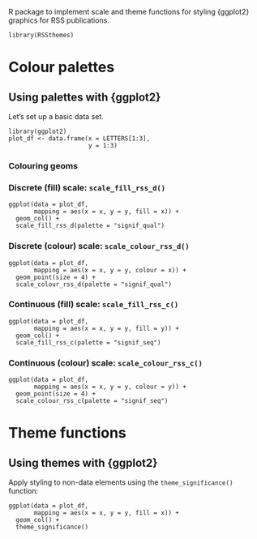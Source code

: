 R package to implement scale and theme functions for styling {ggplot2}
graphics for RSS publications.

```
library(RSSthemes)
```

# Colour palettes

## Using palettes with {ggplot2}

Let’s set up a basic data set.

```
library(ggplot2)
plot_df <- data.frame(x = LETTERS[1:3],
                      y = 1:3)
```

### Colouring geoms

### Discrete (fill) scale: `scale_fill_rss_d()`

```
ggplot(data = plot_df,
       mapping = aes(x = x, y = y, fill = x)) +
  geom_col() +
  scale_fill_rss_d(palette = "signif_qual")
```

### Discrete (colour) scale: `scale_colour_rss_d()`

```
ggplot(data = plot_df,
       mapping = aes(x = x, y = y, colour = x)) +
  geom_point(size = 4) +
  scale_colour_rss_d(palette = "signif_qual")
```

### Continuous (fill) scale: `scale_fill_rss_c()`

```
ggplot(data = plot_df,
       mapping = aes(x = x, y = y, fill = y)) +
  geom_col() +
  scale_fill_rss_c(palette = "signif_seq")
```

### Continuous (colour) scale: `scale_colour_rss_c()`

```
ggplot(data = plot_df,
       mapping = aes(x = x, y = y, colour = y)) +
  geom_point(size = 4) +
  scale_colour_rss_c(palette = "signif_seq")
```

# Theme functions

## Using themes with {ggplot2}

Apply styling to non-data elements using the `theme_significance()`
function:

```
ggplot(data = plot_df,
       mapping = aes(x = x, y = y, fill = x)) +
  geom_col() +
  theme_significance()
```
